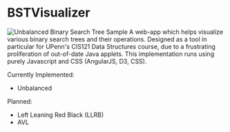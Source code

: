 BSTVisualizer
=============
![Unbalanced Binary Search Tree Sample](https://raw.githubusercontent.com/jtcho/BSTVisualizer/master/screenshot.png)
A web-app which helps visualize various binary search trees and their operations.
Designed as a tool in particular for UPenn's CIS121 Data Structures course, due to a frustrating proliferation of out-of-date Java applets.
This implementation runs using purely Javascript and CSS (AngularJS, D3, CSS).

Currently Implemented:
  - Unbalanced
  
Planned:
  - Left Leaning Red Black (LLRB)
  - AVL
